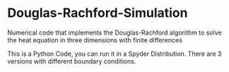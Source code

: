 # Douglas-Rachford-Simulation
Numerical code that implements the Douglas-Rachford algorithm to solve the heat 
equation in three dimensions with finite differences

This is a Python Code, you can run it in a Spyder Distribution. 
There are 3 versions with different boundary conditions.
